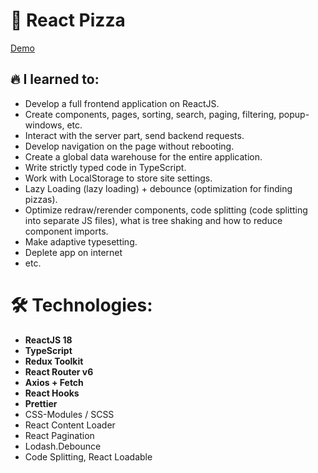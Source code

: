 # 🍕 React Pizza

[Demo](https://captainginny.github.io/React-pizza.github.io/)

## 🔥 I learned to:

- Develop a full frontend application on ReactJS.
- Create components, pages, sorting, search, paging, filtering, popup-windows, etc.
- Interact with the server part, send backend requests.
- Develop navigation on the page without rebooting.
- Create a global data warehouse for the entire application.
- Write strictly typed code in TypeScript.
- Work with LocalStorage to store site settings.
- Lazy Loading (lazy loading) + debounce (optimization for finding pizzas).
- Optimize redraw/rerender components, code splitting (code splitting into separate JS files), what is tree shaking and how to reduce component imports.
- Make adaptive typesetting.
- Deplete app on internet
- etc.

# 🛠 Technologies:

- **ReactJS 18**
- **TypeScript**
- **Redux Toolkit**
- **React Router v6**
- **Axios + Fetch**
- **React Hooks**
- **Prettier**
- CSS-Modules / SCSS
- React Content Loader
- React Pagination
- Lodash.Debounce
- Code Splitting, React Loadable
